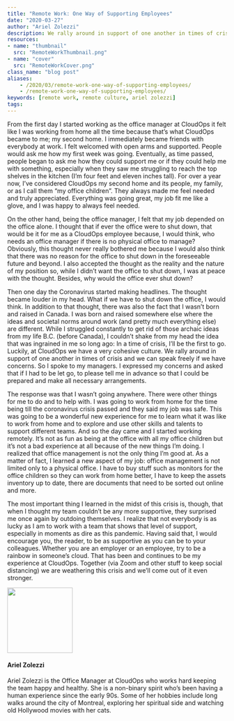 ```yaml
---
title: "Remote Work: One Way of Supporting Employees"
date: "2020-03-27"
author: "Ariel Zolezzi"
description: We rally around in support of one another in times of crisis and we can speak freely if we have concerns.
resources:
- name: "thumbnail"
  src: "RemoteWorkThumbnail.png"
- name: "cover"
  src: "RemoteWorkCover.png"
class_name: "blog post"
aliases:
    - /2020/03/remote-work-one-way-of-supporting-employees/
    - /remote-work-one-way-of-supporting-employees/
keywords: [remote work, remote culture, ariel zolezzi]
tags:
---
```


<p>From the first day I started working as the office manager at CloudOps it felt like I was working from home all the time because that’s what CloudOps became to me; my second home. I immediately became friends with everybody at work. I felt welcomed with open arms and supported. People would ask me how my first week was going. Eventually, as time passed, people began to ask me how they could support me or if they could help me with something, especially when they saw me struggling to reach the top shelves in the kitchen (I’m four feet and eleven inches tall). For over a year now, I’ve considered CloudOps my second home and its people, my family, or as I call them “my office children”. They always made me feel needed and truly appreciated. Everything was going great, my job fit me like a glove, and I was happy to always feel needed.&nbsp;</p>

<p>On the other hand, being the office manager, I felt that my job depended on the office alone. I thought that if ever the office were to shut down, that would be it for me as a CloudOps employee because, I would think, who needs an office manager if there is no physical office to manage? Obviously, this thought never really bothered me because I would also think that there was no reason for the office to shut down in the foreseeable future and beyond. I also accepted the thought as the reality and the nature of my position so, while I didn’t want the office to shut down, I was at peace with the thought. Besides, why would the office ever shut down?</p>

<p>Then one day the Coronavirus started making headlines. The thought became louder in my head. What if we have to shut down the office, I would think. In addition to that thought, there was also the fact that I wasn’t born and raised in Canada. I was born and raised somewhere else where the ideas and societal norms around work (and pretty much everything else) are different. While I struggled constantly to get rid of those archaic ideas from my life B.C. (before Canada), I couldn’t shake from my head the idea that was ingrained in me so long ago: In a time of crisis, I’ll be the first to go. Luckily, at CloudOps we have a very cohesive culture. We rally around in support of one another in times of crisis and we can speak freely if we have concerns. So I spoke to my managers. I expressed my concerns and asked that if I had to be let go, to please tell me in advance so that I could be prepared and make all necessary arrangements.</p>

<p>The response was that I wasn’t going anywhere. There were other things for me to do and to help with. I was going to work from home for the time being till the coronavirus crisis passed and they said my job was safe. This was going to be a wonderful new experience for me to learn what it was like to work from home and to explore and use other skills and talents to support different teams. And so the day came and I started working remotely. It’s not as fun as being at the office with all my office children but it’s not a bad experience at all because of the new things I’m doing. I realized that office management is not the only thing I’m good at. As a matter of fact, I learned a new aspect of my job: office management is not limited only to a physical office. I have to buy stuff such as monitors for the office children so they can work from home better, I have to keep the assets inventory up to date, there are documents that need to be sorted out online and more.&nbsp;</p>

<p>The most important thing I learned in the midst of this crisis is, though, that when I thought my team couldn’t be any more supportive, they surprised me once again by outdoing themselves. I realize that not everybody is as lucky as I am to work with a team that shows that level of support, especially in moments as dire as this pandemic. Having said that, I would encourage you, the reader, to be as supportive as you can be to your colleagues. Whether you are an employer or an employee, try to be a rainbow in someone’s cloud. That has been and continues to be my experience at CloudOps. Together (via Zoom and other stuff to keep social distancing) we are weathering this crisis and we’ll come out of it even stronger.&nbsp;</p>

<img style="width: 150px;" src="/images/blog/post/CarloDeLaFuente.jpg" alt="" class="alignleft">
<h4>Ariel Zolezzi</h4>
<p>Ariel Zolezzi is the Office Manager at CloudOps who works hard keeping the team happy and healthy. She is a non-binary spirit who’s been having a human experience since the early 90s. Some of her hobbies include long walks around the city of Montreal, exploring her spiritual side and watching old Hollywood movies with her cats.</p>
